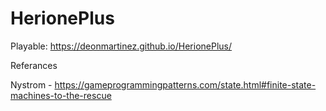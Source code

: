 # HerionePlus

Playable: https://deonmartinez.github.io/HerionePlus/

Referances


Nystrom - https://gameprogrammingpatterns.com/state.html#finite-state-machines-to-the-rescue
